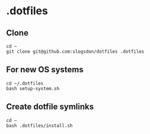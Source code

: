 # .dotfiles

## Clone

```
cd ~
git clone git@github.com:slogsdon/dotfiles .dotfiles
```

## For new OS systems

```
cd ~/.dotfiles
bash setup-system.sh
```

## Create dotfile symlinks

```
cd ~
bash .dotfiles/install.sh
```